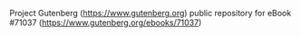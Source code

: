 Project Gutenberg (https://www.gutenberg.org) public repository for
eBook #71037 (https://www.gutenberg.org/ebooks/71037)
